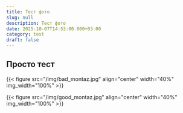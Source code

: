 ```yaml
---
title: Тест фото
slug: null
description: Тест фото
date: 2025-10-07T14:53:00.000+03:00
category: test
draft: false
---
```

## Просто тест

{{< figure src="/img/bad_montaz.jpg" align="center" width="40%" img_width="100%" >}}

{{< figure src="/img/good_montaz.jpg" align="center" width="40%" img_width="100%" >}}
